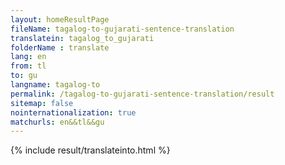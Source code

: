 ```yaml
---
layout: homeResultPage
fileName: tagalog-to-gujarati-sentence-translation
translatein: tagalog_to_gujarati
folderName : translate
lang: en
from: tl
to: gu
langname: tagalog-to
permalink: /tagalog-to-gujarati-sentence-translation/result
sitemap: false
nointernationalization: true
matchurls: en&&tl&&gu
---
```

{% include result/translateinto.html %}

<script src="/js/result/translation.js" data-foldername="{{page.folderName}}" data-lang="{{page.lang}}"></script>
